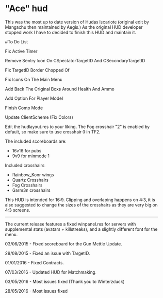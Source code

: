 # "Ace" hud
This was the most up to date version of Hudas Iscariote (original edit by Mangachu then maintained by Aegis.) As the original HUD developer stopped work I have to decided to finish this HUD and maintain it.

#To Do List

Fix Active Timer

Remove Sentry Icon On CSpectatorTargetID And CSecondaryTargetID

Fix TargetID Border Chopped Of

Fix Icons On The Main Menu

Add Back The Original Boxs Around Health And Ammo

Add Option For Player Model

Finish Comp Mode

Update ClientScheme (Fix Colors)

Edit the hudlayout.res to your liking. The Fog crosshair "2" is enabled by default, so make sure to use crosshair 0 in TF2.  

The included scoreboards are:
* 16v16 for pubs 
* 9v9 for minmode 1

Included crosshairs:

* Rainbow_Konr wings
* Quartz Crosshairs
* Fog Crosshairs
* Garm3n crosshairs

This HUD is intended for 16:9. Clipping and overlaping happens on 4:3, it is also suggested to change the sizes of the crosshairs as they are very big on 4:3 screens.

------

The current release features a fixed winpanel.res for servers with supplemental stats (avatars + killstreaks), and a slightly different font for the menu. 

03/06/2015 - Fixed scoreboard for the Gun Mettle Update.

28/08/2015 - Fixed an issue with TargetID.

01/01/2016 - Fixed Contracts.

07/03/2016 - Updated HUD for Matchmaking.

03/05/2016 - Most issues fixed (Thank you to Winterzduck)

28/05/2016 - Most issues fixed
